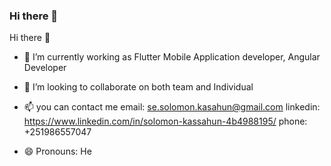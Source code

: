 ### Hi there 👋

<!--
**SolomonKassahun/SolomonKassahun** is a ✨ _special_ ✨ repository because its `README.md` (this file) appears on your GitHub profile.

Here are some ideas to get you started:

- 🔭 I’m currently working on ...
- 🌱 I’m currently learning ...
- 👯 I’m looking to collaborate on ...
- 🤔 I’m looking for help with ...
- 💬 Ask me about ...
- 📫 How to reach me: ...
- 😄 Pronouns: ...
- ⚡ Fun fact: ...
-->
Hi there 👋
- 🔭 I’m currently working as Flutter Mobile Application developer, Angular Developer
<!-- - 🌱 I’m currently learning ... -->
- 👯 I’m looking to collaborate on both team and Individual
<!-- - 🤔 I’m looking for help with ... -->
<!-- - 💬 Ask me about ... -->
- 📫 you can contact me 
        email: se.solomon.kasahun@gmail.com
        linkedin: https://www.linkedin.com/in/solomon-kassahun-4b4988195/
        phone: +251986557047

- 😄 Pronouns: He

